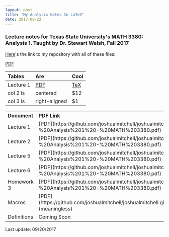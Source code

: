 ```yaml
---
layout: post
title: "My Analysis Notes In LaTeX"
date: 2017-09-22
---
```


### Lecture notes for Texas State University's MATH 3380: Analysis 1. Taught by Dr. Stewart Welsh, Fall 2017

[Here](https://github.com/joshualmitchell/joshualmitchell.github.io/tree/master/MATH3380)'s the link to my repository with all of these files:

[PDF](https://github.com/joshualmitchell/joshualmitchell.github.io/blob/master/MATH3380/Lec%201%20-%20Analysis%201%20-%20MATH%203380.pdf)

| Tables   |      Are      |  Cool |
|:---------|:--------------|:------|
| Lecture 1|  [PDF](https://github.com/joshualmitchell/joshualmitchell.github.io/blob/master/MATH3380/Lec%201%20-%20Analysis%201%20-%20MATH%203380.pdf) | [TeX](https://github.com/joshualmitchell/joshualmitchell.github.io/blob/master/MATH3380/Lec%201%20-%20Analysis%201%20-%20MATH%203380.tex) |
| col 2 is |    centered   |   $12 |
| col 3 is | right-aligned |    $1 |

<table style="text-align: left">

<tbody>

<tr>

<th>Document</th>

<th>PDF Link</th>

<th>TeX Link</th>

</tr>

<tr>

<td>Lecture 1</td>

<td>[PDF](https://github.com/joshualmitchell/joshualmitchell.github.io/blob/master/MATH3380/Lec%201%20-%20Analysis%201%20-%20MATH%203380.pdf)</td>

<td>[TeX](https://github.com/joshualmitchell/joshualmitchell.github.io/blob/master/MATH3380/Lec%201%20-%20Analysis%201%20-%20MATH%203380.tex)</td>

</tr>

<tr>

<td>Lecture 2</td>

<td>[PDF](https://github.com/joshualmitchell/joshualmitchell.github.io/blob/master/MATH3380/Lec%202%20-%20Analysis%201%20-%20MATH%203380.pdf)</td>

<td>[TeX](https://github.com/joshualmitchell/joshualmitchell.github.io/blob/master/MATH3380/Lec%202%20-%20Analysis%201%20-%20MATH%203380.tex)</td>

</tr>

<tr>

<td>Lecture 5</td>

<td>[PDF](https://github.com/joshualmitchell/joshualmitchell.github.io/blob/master/MATH3380/Lec%205%20-%20Analysis%201%20-%20MATH%203380.pdf)</td>

<td>[TeX](https://github.com/joshualmitchell/joshualmitchell.github.io/blob/master/MATH3380/Lec%205%20-%20Analysis%201%20-%20MATH%203380.tex)</td>

</tr>

<tr>

<td>Lecture 6</td>

<td>[PDF](https://github.com/joshualmitchell/joshualmitchell.github.io/blob/master/MATH3380/Lec%206%20-%20Analysis%201%20-%20MATH%203380.pdf)</td>

<td>[TeX](https://github.com/joshualmitchell/joshualmitchell.github.io/blob/master/MATH3380/Lec%206%20-%20Analysis%201%20-%20MATH%203380.tex)</td>

</tr>

<tr>

<td>Homework 3</td>

<td>[PDF](https://github.com/joshualmitchell/joshualmitchell.github.io/blob/master/MATH3380/HW%203%20-%20Analysis%201%20-%20MATH%203380.pdf)</td>

<td>[TeX](https://github.com/joshualmitchell/joshualmitchell.github.io/blob/master/MATH3380/HW%203%20-%20Analysis%201%20-%20MATH%203380.tex)</td>

</tr>

<tr>

<td>Macros</td>

<td>[PDF](https://github.com/joshualmitchell/joshualmitchell.github.io/blob/master/MATH3380/ShortcutsAnalysis.pdf) (meaningless)</td>

<td>[TeX](https://github.com/joshualmitchell/joshualmitchell.github.io/blob/master/MATH3380/ShortcutsAnalysis.tex)</td>

</tr>

<tr>

<td>Definitions</td>

<td>Coming Soon</td>

<td>Coming Soon</td>

</tr>

</tbody>

</table>

Last update: 09/20/2017